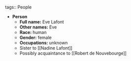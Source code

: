 tags:: People

- **Person**
	- **Full name:** Eve Lafont
	- **Other names:** Eve
	- **Race:** human
	- **Gender:** female
	- **Occupations:** unknown
	- Sister to [[Nadine Lafont]]
	- Possibly acquaintance to [[Robert de Nouvebourge]]